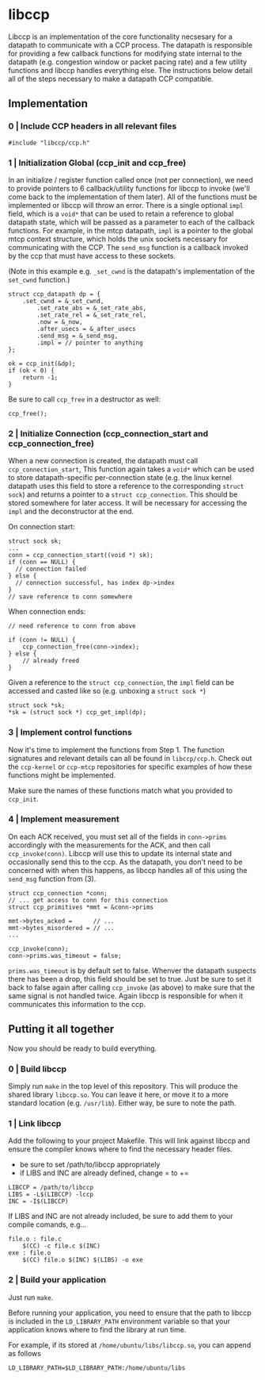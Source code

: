 # libccp

Libccp is an implementation of the core functionality necsesary for a datapath
to communicate with a CCP process. The datapath is responsible for providing 
a few callback functions for modifying state internal to the datapath
(e.g. congestion window or packet pacing rate) and a few utility functions
and libccp handles everything else. The instructions below detail all of the
steps necessary to make a datapath CCP compatible.  

## Implementation

### 0 | Include CCP headers in all relevant files

```
#include "libccp/ccp.h"
```


### 1 | Initialization Global (ccp_init and ccp_free)

In an initialize / register function called once (not per connection),
we need to provide pointers to 6 callback/utility functions for 
libccp to invoke (we'll come back to the implementation of them later).
All of the functions must be implemented or libccp will throw an error.
There is a single optional `impl` field, which is a `void*` that can be 
used to retain a reference to global datapath state, which will be passed as a
parameter to each of the callback functions. For example, in the mtcp datapath, 
`impl` is a pointer to the global mtcp context structure, which holds the unix
sockets necessary for communicating with the CCP. The `send_msg` function is a
callback invoked by the ccp that must have access to these sockets.

(Note in this example e.g. `_set_cwnd` is the datapath's implementation of the
`set_cwnd` function.)

```
struct ccp_datapath dp = {
	.set_cwnd = &_set_cwnd,
        .set_rate_abs = &_set_rate_abs,
        .set_rate_rel = &_set_rate_rel,
        .now = &_now,
        .after_usecs = &_after_usecs
        .send_msg = &_send_msg,
        .impl = // pointer to anything
};

ok = ccp_init(&dp);
if (ok < 0) {
	return -1;
}
```

Be sure to call `ccp_free` in a destructor as well:

```
ccp_free();
```


### 2 | Initialize Connection (ccp_connection_start and ccp_connection_free)

When a new connection is created, the datapath must call `ccp_connection_start`,
This function again takes a `void*` which can be used to store datapath-specific
per-connection state (e.g. the linux kernel datapath uses this field to store a
reference to the corresponding `struct sock`) and returns a pointer to a 
`struct ccp_connection`. This should be stored somewhere for later access. It
will be necessary for accessing the `impl` and the deconstructor at the end.

On connection start:

```
struct sock sk;
...
conn = ccp_connection_start((void *) sk);
if (conn == NULL) {
  // connection failed
} else {
  // connection successful, has index dp->index
}
// save reference to conn somewhere

```

When connection ends:

```
// need reference to conn from above

if (conn != NULL) {
	ccp_connection_free(conn->index);
} else {
	// already freed
}
```

Given a reference to the `struct ccp_connection`, the `impl` field can be
accessed and casted like so (e.g. unboxing a `struct sock *`)
```
struct sock *sk;
*sk = (struct sock *) ccp_get_impl(dp);
```


### 3 | Implement control functions

Now it's time to implement the functions from Step 1. The function signatures
and relevant details can all be found in `libccp/ccp.h`. Check out the
`ccp-kernel` or `ccp-mtcp` repositories for specific examples of how these
functions might be implemented.

Make sure the names of these functions match what you provided to `ccp_init`.


### 4 | Implement measurement 

On each ACK received, you must set all of the fields in `conn->prims`
accordingly with the measurements for the ACK,
and then call `ccp_invoke(conn)`. Libccp will use this to update its internal
state and occasionally send this to the ccp. As the datapath, you don't need to
be concerned with when this happens, as libccp handles all of this using the
`send_msg` function from (3). 

```
struct ccp_connection *conn;
// ... get access to conn for this connection
struct ccp_primitives *mmt = &conn->prims

mmt->bytes_acked =      // ...
mmt->bytes_misordered = // ... 
...

ccp_invoke(conn);
conn->prims.was_timeout = false;
```

`prims.was_timeout` is by default set to false. Whenver the datapath suspects
there has been a drop, this field should be set to true. Just be sure to set it
back to false again after calling `ccp_invoke` (as above) to make sure that the
same signal is not handled twice.
Again libccp is responsible for when it communicates this information to the ccp.



## Putting it all together

Now you should be ready to build everything.


### 0 | Build libccp

Simply run `make` in the top level of this repository.
This will produce the shared library `libccp.so`. You can leave it here, 
or move it to a more standard location (e.g. `/usr/lib`). Either way, be
sure to note the path.

### 1 | Link libccp

Add the following to your project Makefile. This will link against libccp and
ensure the compiler knows where to find the necessary header files.
* be sure to set /path/to/libccp appropriately
* if LIBS and INC are already defined, change = to +=
```
LIBCCP = /path/to/libccp
LIBS = -L$(LIBCCP) -lccp
INC = -I$(LIBCCP)
```

If LIBS and INC are not already included, be sure to add them to your compile
comands, e.g...
```
file.o : file.c
    $(CC) -c file.c $(INC)
exe : file.o
	$(CC) file.o $(INC) $(LIBS) -o exe
```


### 2 | Build your application

Just run `make`. 

Before running your application, you need to ensure that the path to libccp is
included in the `LD_LIBRARY_PATH` environment variable so that your application
knows where to find the library at run time.

For example, if its stored at `/home/ubuntu/libs/libccp.so`, you can append 
as follows
```
LD_LIBRARY_PATH=$LD_LIBRARY_PATH:/home/ubuntu/libs
```
